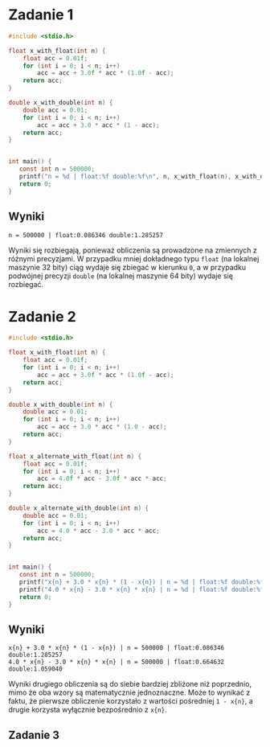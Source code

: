# Zadanie 1

```c
#include <stdio.h>

float x_with_float(int n) {
    float acc = 0.01f;
    for (int i = 0; i < n; i++)
        acc = acc + 3.0f * acc * (1.0f - acc);
    return acc;
}

double x_with_double(int n) {
    double acc = 0.01;
    for (int i = 0; i < n; i++)
        acc = acc + 3.0 * acc * (1 - acc);
    return acc;
}


int main() {
   const int n = 500000;
   printf("n = %d | float:%f double:%f\n", n, x_with_float(n), x_with_double(n));
   return 0;
}
```

## Wyniki

```
n = 500000 | float:0.086346 double:1.285257
```

Wyniki się rozbiegają, ponieważ obliczenia są prowadzone na zmiennych z różnymi precyzjami. W przypadku mniej dokładnego typu `float` (na lokalnej maszynie 32 bity) ciąg wydaje się zbiegać w kierunku `0`, a w przypadku podwójnej precyzji `double`  (na lokalnej maszynie 64 bity) wydaje się rozbiegać.

# Zadanie 2

```c
#include <stdio.h>

float x_with_float(int n) {
    float acc = 0.01f;
    for (int i = 0; i < n; i++)
        acc = acc + 3.0f * acc * (1.0f - acc);
    return acc;
}

double x_with_double(int n) {
    double acc = 0.01;
    for (int i = 0; i < n; i++)
        acc = acc + 3.0 * acc * (1.0 - acc);
    return acc;
}

float x_alternate_with_float(int n) {
    float acc = 0.01f;
    for (int i = 0; i < n; i++)
        acc = 4.0f * acc - 3.0f * acc * acc;
    return acc;
}

double x_alternate_with_double(int n) {
    double acc = 0.01;
    for (int i = 0; i < n; i++)
        acc = 4.0 * acc - 3.0 * acc * acc;
    return acc;
}


int main() {
   const int n = 500000;
   printf("x{n} + 3.0 * x{n} * (1 - x{n}) | n = %d | float:%f double:%f\n", n, x_with_float(n), x_with_double(n));
   printf("4.0 * x{n} - 3.0 * x{n} * x{n} | n = %d | float:%f double:%f\n", n, x_alternate_with_float(n), x_alternate_with_double(n));
   return 0;
}
```

## Wyniki

```
x{n} + 3.0 * x{n} * (1 - x{n}) | n = 500000 | float:0.086346 double:1.285257
4.0 * x{n} - 3.0 * x{n} * x{n} | n = 500000 | float:0.664632 double:1.059040
```

Wyniki drugiego obliczenia są do siebie bardziej zbliżone niż poprzednio, mimo że oba wzory są matematycznie jednoznaczne. 
Może to wynikać z faktu, że pierwsze obliczenie korzystało z wartości pośredniej `1 - x{n}`, a drugie korzysta wyłącznie bezpośrednio z `x{n}`.

## Zadanie 3